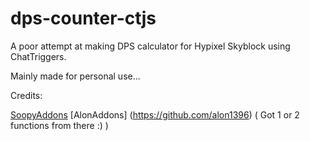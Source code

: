 # dps-counter-ctjs
A poor attempt at making DPS calculator for Hypixel Skyblock using ChatTriggers.

Mainly made for personal use...

Credits:

[SoopyAddons](https://github.com/Soopyboo32/soopyAddons)
[AlonAddons] (https://github.com/alon1396)
( Got 1 or 2 functions from there :) )
